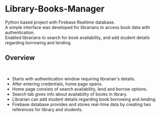 # Library-Books-Manager
Python based project with Firebase Realtime database.
<br>
A simple interface was developed for librarians to access book data with authentication.
<br>
Enabled librarians to search for book availability, and add student details regarding borrowing and lending. 
<br>
<h2>Overview</h2>
<br>
<ul>
  <li>Starts with authentication window requiring librarian's details.</li>
  <li>After entering credentials, home page opens.</li>
  <li>Home page consists of search availability, lend and borrow options.</li>
  <li>Search tab gives info about availability of books in library.</li>
  <li>Librarian can add student details regarding book borrowing and lending.</li>
  <li>Firebase database provides and stores real-time data by creating two references for library and students.</li>
</ul>
